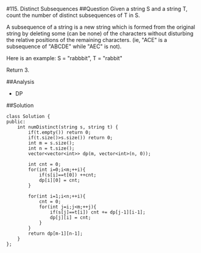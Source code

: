 #115. Distinct Subsequences
##Question
Given a string S and a string T, count the number of distinct subsequences of T in S.

A subsequence of a string is a new string which is formed from the original string by deleting some (can be none) of the characters without disturbing the relative positions of the remaining characters. (ie, "ACE" is a subsequence of "ABCDE" while "AEC" is not).

Here is an example:
S = "rabbbit", T = "rabbit"

Return 3.

##Analysis
* DP

##Solution
```
class Solution {
public:
    int numDistinct(string s, string t) {
        if(t.empty()) return 0;
        if(t.size()>s.size()) return 0;
        int m = s.size();
        int n = t.size();
        vector<vector<int>> dp(m, vector<int>(n, 0));
        
        int cnt = 0;
        for(int i=0;i<m;++i){
            if(s[i]==t[0]) ++cnt;
            dp[i][0] = cnt;
        }

        for(int i=1;i<n;++i){
            cnt = 0;
            for(int j=i;j<m;++j){
                if(s[j]==t[i]) cnt += dp[j-1][i-1];
                dp[j][i] = cnt;
            }
        }
        return dp[m-1][n-1];
    }
};
```
